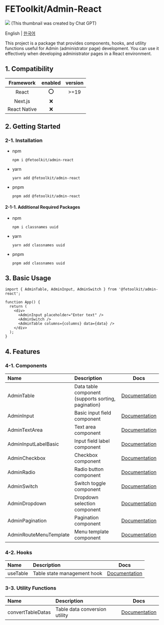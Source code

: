# FEToolkit/Admin-React

![](https://fejumvuajiwc28287693.gcdn.ntruss.com/fetoolkit/fetoolkit_thumbnail.png)
(This thumbnail was created by Chat GPT)

English | [한국어](./README_kr.md)

This project is a package that provides components, hooks, and utility functions useful for Admin (administrator page) development. You can use it effectively when developing administrator pages in a React environment.

## 1. Compatibility

|  Framework   | enabled | version |
| :----------: | :-----: | :-----: |
|    React     |   ⭕    |  >=19   |
|   Next.js    |   ❌    |         |
| React Native |   ❌    |         |

## 2. Getting Started

### 2-1. Installation

- npm
  ```
  npm i @fetoolkit/admin-react
  ```
- yarn
  ```
  yarn add @fetoolkit/admin-react
  ```
- pnpm
  ```
  pnpm add @fetoolkit/admin-react
  ```

#### 2-1-1. Additional Required Packages

- npm
  ```
  npm i classnames uuid
  ```
- yarn
  ```
  yarn add classnames uuid
  ```
- pnpm
  ```
  pnpm add classnames uuid
  ```

## 3. Basic Usage

```tsx
import { AdminTable, AdminInput, AdminSwitch } from '@fetoolkit/admin-react';

function App() {
  return (
    <div>
      <AdminInput placeholder="Enter text" />
      <AdminSwitch />
      <AdminTable columns={columns} data={data} />
    </div>
  );
}
```

## 4. Features

### 4-1. Components

| Name                   | Description                                         |                           Docs                           |
| :--------------------- | :-------------------------------------------------- | :------------------------------------------------------: |
| AdminTable             | Data table component (supports sorting, pagination) |      [Documentation](./docs/en/component_table.md)       |
| AdminInput             | Basic input field component                         |      [Documentation](./docs/en/component_input.md)       |
| AdminTextArea          | Text area component                                 |     [Documentation](./docs/en/component_textarea.md)     |
| AdminInputLabelBasic   | Input field label component                         | [Documentation](./docs/en/component_inputlabel_basic.md) |
| AdminCheckbox          | Checkbox component                                  |     [Documentation](./docs/en/component_checkbox.md)     |
| AdminRadio             | Radio button component                              |      [Documentation](./docs/en/component_radio.md)       |
| AdminSwitch            | Switch toggle component                             |      [Documentation](./docs/en/component_switch.md)      |
| AdminDropdown          | Dropdown selection component                        |     [Documentation](./docs/en/component_dropdown.md)     |
| AdminPagination        | Pagination component                                |    [Documentation](./docs/en/component_pagination.md)    |
| AdminRouteMenuTemplate | Menu template component                             |   [Documentation](./docs/en/component_menutemplate.md)   |

### 4-2. Hooks

| Name     | Description                 |                    Docs                     |
| :------- | :-------------------------- | :-----------------------------------------: |
| useTable | Table state management hook | [Documentation](./docs/en/hook_useTable.md) |

### 3-3. Utility Functions

| Name              | Description                   |                         Docs                         |
| :---------------- | :---------------------------- | :--------------------------------------------------: |
| convertTableDatas | Table data conversion utility | [Documentation](./docs/en/util_convertTableDatas.md) |
